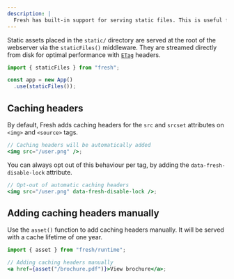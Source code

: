```yaml
---
description: |
  Fresh has built-in support for serving static files. This is useful for serving images, CSS, and other static assets.
---
```


Static assets placed in the `static/` directory are served at the root of the
webserver via the `staticFiles()` middleware. They are streamed directly from
disk for optimal performance with
[`ETag`](https://developer.mozilla.org/en-US/docs/Web/HTTP/Reference/Headers/ETag)
headers.

```ts
import { staticFiles } from "fresh";

const app = new App()
  .use(staticFiles());
```

## Caching headers

By default, Fresh adds caching headers for the `src` and `srcset` attributes on
`<img>` and `<source>` tags.

```jsx
// Caching headers will be automatically added
<img src="/user.png" />;
```

You can always opt out of this behaviour per tag, by adding the
`data-fresh-disable-lock` attribute.

```jsx
// Opt-out of automatic caching headers
<img src="/user.png" data-fresh-disable-lock />;
```

## Adding caching headers manually

Use the `asset()` function to add caching headers manually. It will be served
with a cache lifetime of one year.

```jsx
import { asset } from "fresh/runtime";

// Adding caching headers manually
<a href={asset("/brochure.pdf")}>View brochure</a>;
```

